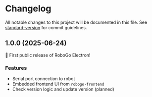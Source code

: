 # Changelog

All notable changes to this project will be documented in this file. See [standard-version](https://github.com/conventional-changelog/standard-version) for commit guidelines.

## 1.0.0 (2025-06-24)

🎉 First public release of RoboGo Electron!

### Features
- Serial port connection to robot
- Embedded frontend UI from `robogo-frontend`
- Check version logic and update version (planned)